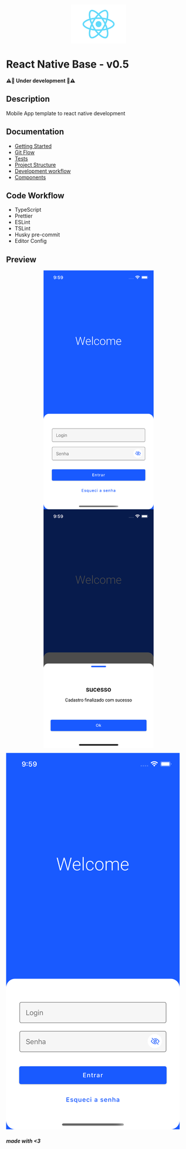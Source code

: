 <p align="center">
<img src="./src/assets/images/Logo.png" width="150" align="center"/>
</p>

# React Native Base - v0.5

**⚠️🚧 Under development 🚧⚠️**

## Description

Mobile App template to react native development

## Documentation

- [Getting Started](documentation/getting-started.md)
- [Git Flow](documentation/gitflow.md)
- [Tests](documentation/tests.md)
- [Project Structure](documentation/project-structure.md)
- [Development workflow](documentation/development-workflow.md)
- [Components](documentation/components.md)

## Code Workflow

- TypeScript
- Prettier
- ESLint
- TSLint
- Husky pre-commit
- Editor Config

## Preview

<p align="center">
<img src="./documentation/preview/1.png" width="300" align="center"/>
<img src="./documentation/preview/2.png" width="300" align="center"/>
</p>

![Welcome Page](documentation/preview/1.png "WelcomePage")

###### **made with <3**
